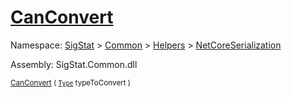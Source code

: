 # [CanConvert](./NetCoreFeatureDescriptorTConverter-100664076.md)

Namespace: [SigStat]() > [Common](./../../../README.md) > [Helpers](./../../README.md) > [NetCoreSerialization](./../README.md)

Assembly: SigStat.Common.dll

<sub>[CanConvert](./NetCoreFeatureDescriptorTConverter-100664076.md) ( [`Type`](https://docs.microsoft.com/en-us/dotnet/api/System.Type) typeToConvert )</sub>              <sub></sub>
